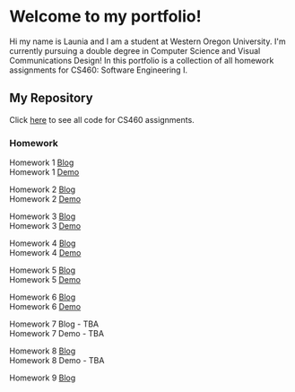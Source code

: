 # Welcome to my portfolio!
Hi my name is Launia and I am a student at Western Oregon University. I'm currently pursuing a double degree in Computer Science and Visual Communications Design!
In this portfolio is a collection of all homework assignments for CS460: Software Engineering I. 

## My Repository
Click [here](https://github.com/launiadavis/launiadavis.github.io/tree/master/HW1) to see all code for CS460 assignments.

### Homework
Homework 1 [Blog](https://launiadavis.github.io/HW1/HW1blog.html)  
Homework 1 [Demo](https://launiadavis.github.io/HW1/HW1.html)

Homework 2 [Blog](https://launiadavis.github.io/HW2/HW2blog.html)  
Homework 2 [Demo](https://launiadavis.github.io/HW2/indexHW2.html)

Homework 3 [Blog](https://launiadavis.github.io/HW3/HW3blog)  
Homework 3 [Demo](https://launiadavis.github.io/HW3/HW3demo)  

Homework 4 [Blog](https://launiadavis.github.io/HW4/HW4blog)  
Homework 4 [Demo](https://www.youtube.com/watch?v=WVQW6fliKpY&feature=youtu.be)  

Homework 5 [Blog](https://launiadavis.github.io/HW5/HW5blog)  
Homework 5 [Demo](https://www.youtube.com/watch?v=HeEioewLoNU&feature=youtu.be)

Homework 6 [Blog](https://launiadavis.github.io/HW6/HW6blog)  
Homework 6 [Demo](https://youtu.be/D6MII51K6-4)  

Homework 7 Blog - TBA  
Homework 7 Demo - TBA  

Homework 8 [Blog](https://launiadavis.github.io/HW8/HW8blog)  
Homework 8 Demo - TBA  

Homework 9 [Blog](https://launiadavis.github.io/HW9/HW9blog)
